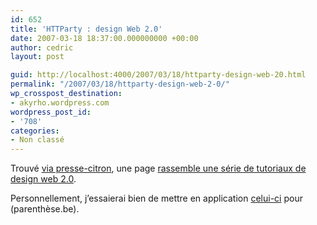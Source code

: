 ```yaml
---
id: 652
title: 'HTTParty : design Web 2.0'
date: 2007-03-18 18:37:00.000000000 +00:00
author: cedric
layout: post

guid: http://localhost:4000/2007/03/18/httparty-design-web-20.html
permalink: "/2007/03/18/httparty-design-web-2-0/"
wp_crosspost_destination:
- akyrho.wordpress.com
wordpress_post_id:
- '708'
categories:
- Non classé
---
```

Trouvé [via presse-citron](http://www.presse-citron.net/?2007/03/16/1868-revue-de-webdesign-20), une page [rassemble une série de tutoriaux de design web 2.0](http://www.drweb.de/weblog/weblog/?p=780).

Personnellement, j’essaierai bien de mettre en application [celui-ci](http://iris-design.info/design/web-20-style-buttons/) pour (parenthèse.be).